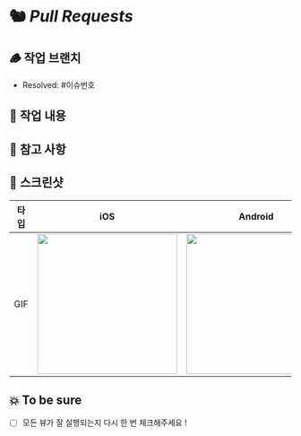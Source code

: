 # 🐿️ *Pull Requests* 

## 🪵 **작업 브랜치**
- Resolved: #이슈번호

## 🥔 **작업 내용**
<!-- 작업 내용을 적어주세요. -->

## 🚨 참고 사항
<!-- 참고사항을 적어주세요. -->

## 📸 스크린샷
|타입 |iOS|Android|
|:--:|:--:|:--:|
|GIF|<img src = "" width ="250">|<img src = "" width ="250">|

## 💥 To be sure
- [ ] 모든 뷰가 잘 실행되는지 다시 한 번 체크해주세요 !
